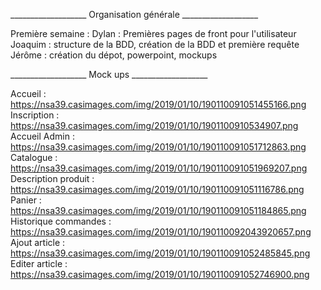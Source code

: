 ___________________ Organisation générale ___________________

Première semaine :
Dylan : Premières pages de front pour l'utilisateur<br/>
Joaquim : structure de la BDD, création de la BDD et première requête<br/>
Jérôme : création du dépot, powerpoint, mockups





___________________ Mock ups ___________________

Accueil : https://nsa39.casimages.com/img/2019/01/10/190110091051455166.png<br/>
Inscription : https://nsa39.casimages.com/img/2019/01/10/1901100910534907.png<br/>
Accueil Admin : https://nsa39.casimages.com/img/2019/01/10/190110091051712863.png<br/>
Catalogue : https://nsa39.casimages.com/img/2019/01/10/190110091051969207.png<br/>
Description produit : https://nsa39.casimages.com/img/2019/01/10/190110091051116786.png<br/>
Panier : https://nsa39.casimages.com/img/2019/01/10/190110091051184865.png<br/>
Historique commandes : https://nsa39.casimages.com/img/2019/01/10/190110092043920657.png<br/>
Ajout article : https://nsa39.casimages.com/img/2019/01/10/190110091052485845.png<br/>
Editer article : https://nsa39.casimages.com/img/2019/01/10/190110091052746900.png<br/>